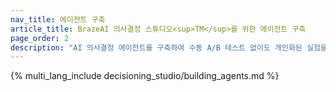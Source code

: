 ```yaml
---
nav_title: 에이전트 구축
article_title: BrazeAI 의사결정 스튜디오<sup>TM</sup>를 위한 에이전트 구축 
page_order: 2
description: "AI 의사결정 에이전트를 구축하여 수동 A/B 테스트 없이도 개인화된 실험을 자동화하고 전환, 리텐션, 매출 등의 결과를 최적화하는 방법을 알아보세요."
---
```


{% multi_lang_include decisioning_studio/building_agents.md %}
